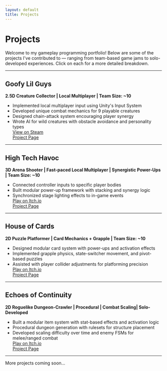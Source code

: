 ```yaml
---
layout: default
title: Projects
---
```


# Projects

Welcome to my gameplay programming portfolio! Below are some of the projects I've contributed to — ranging from team-based game jams to solo-developed experiences. Click on each for a more detailed breakdown.

---

## Goofy Lil Guys
**2.5D Creature Collector | Local Multiplayer | Team Size: ~10**

- Implemented local multiplayer input using Unity's Input System
- Developed unique combat mechanics for 9 playable creatures
- Designed chain-attack system encouraging player synergy
- Wrote AI for wild creatures with obstacle avoidance and personality types  
[View on Steam](https://store.steampowered.com/app/3565690/Goofy_Lil_Guys/)  
[Project Page](./goofy-lil-guys.md)

---

## High Tech Havoc
**3D Arena Shooter | Fast-paced Local Multiplayer | Synergistic Power-Ups | Team Size: ~10**

- Connected controller inputs to specific player bodies
- Built modular power-up framework with stacking and synergy logic
- Synchronized stage lighting effects to in-game events  
[Play on Itch.io](https://nthedev.itch.io/high-tech-havoc)  
[Project Page](./high-tech-havoc.md)

---

## House of Cards
**2D Puzzle Platformer | Card Mechanics + Grapple | Team Size: ~10**

- Designed modular card system with power-ups and activation effects
- Implemented grapple physics, state-switcher movement, and pivot-based puzzles
- Assisted with player collider adjustments for platforming precision  
[Play on Itch.io](https://steveohbyte.itch.io/house-of-cards)  
[Project Page](./house-of-cards.md)

---

## Echoes of Continuity
**2D Roguelike Dungeon-Crawler | Procedural | Combat Scaling| Solo-Developed**

- Built a modular item system with stat-based effects and activation logic
- Procedural dungeon generation with rulesets for structure placement
- Developed scaling difficulty over time and enemy FSMs for melee/ranged combat  
[Play on Itch.io](https://romanxrt.itch.io/echoes-of-continuity)  
[Project Page](./echoes-of-continuity.md)

---

More projects coming soon...


